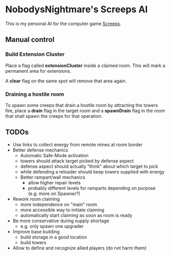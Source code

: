# NobodysNightmare's Screeps AI

This is my personal AI for the computer game [Screeps](https://screeps.com).

## Manual control

### Build Extension Cluster

Place a flag called **extensionCluster** inside a claimed room.
This will mark a permanent area for extensions.

A **clear** flag on the same spot will remove that area again.

### Draining a hostile room

To spawn some creeps that drain a hostile room by attracting the towers
fire, place a **drain** flag in the target room and a **spawnDrain** flag
in the room that shall spawn the creeps for that operation.

## TODOs

* Use links to collect energy from remote mines at room border
* Better defense mechanics
    * Automatic Safe-Mode activation
    * towers should attack target picked by defense aspect
    * defense aspect should actually "think" about which target to pick
    * while defending a reloader should keep towers supplied with energy
    * Better rampart/wall mechanics
        * allow higher repair levels
        * probably different levels for ramparts depending on purpose (e.g. more on Spawner?)
* Rework room claiming
    * more independence on "main" room
    * more accessible way to initiate claiming
    * automatically start claiming as soon as room is ready
* Be more conservative during supply shortage
    * e.g. only spawn one upgrader
* Improve base building
    * build storage in a good location
    * build towers
* Allow to define and recognize allied players (do not harm them)
